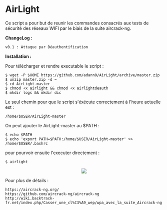 # AirLight

Ce script a pour but de reunir les commandes consacrés aux tests de sécurité des réseaux WIFI par le biais de la suite aircrack-ng. 

<b> ChangeLog : </b>

    v0.1 : Attaque par Déauthentification
    

<b> Installation : </b>

Pour télécharger et rendre executable le script :

    $ wget -P $HOME https://github.com/adann0/AirLight/archive/master.zip
    $ unzip master.zip -d ~
    $ cd AirLight-master
    $ chmod +x airlight && chmod +x airlightdeauth
    $ mkdir logs && mkdir dic

Le seul chemin pour que le script s'éxécute correctement à l'heure actuelle est : 

    /home/$USER/AirLight-master 

On peut ajouter le AirLight-master au $PATH :
    
    $ echo $PATH
    $ echo 'export PATH=$PATH:/home/$USER/AirLight-master' >> /home/$USER/.bashrc
    
pour pourvoir ensuite l'executer directement :

    $ airlight

<p align="center">
  <img src="http://image.noelshack.com/fichiers/2018/25/1/1529356089-capture-du-2018-06-18-23-07-54.png">
</p>

Pour plus de détails :

    https://aircrack-ng.org/
    https://github.com/aircrack-ng/aircrack-ng
    http://wiki.backtrack-fr.net/index.php/Casser_une_cl%C3%A9_wep/wpa_avec_la_suite_Aircrack-ng
